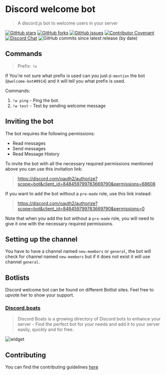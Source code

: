 # Discord welcome bot
> A discord.js bot to welcome users in your server

[![GitHub stars](https://img.shields.io/github/stars/BaalKrshna/welcome-bot)](https://github.com/BaalKrshna/welcome-bot/stargazers)
[![GitHub forks](https://img.shields.io/github/forks/BaalKrshna/welcome-bot)](https://github.com/BaalKrshna/welcome-bot/network)
[![GitHub issues](https://img.shields.io/github/issues/BaalKrshna/welcome-bot)](https://github.com/BaalKrshna/welcome-bot/issues)
[![Contributor Covenant](https://img.shields.io/badge/Contributor%20Covenant-2.0-4baaaa.svg)](https://github.com/BaalKrshna/welcome-bot/blob/main/.github/CODE_OF_CONDUCT.md)
[![Discord Chat](https://img.shields.io/discord/836854115526770708?color=7289da&label=discord)](https://discord.gg/6HWjd4B46x)
![GitHub commits since latest release (by date)](https://img.shields.io/github/commits-since/BaalKrshna/welcome-bot/latest)

## Commands
> Prefix: `!w`

If You're not sure what prefix is used can you just `@-mention` the bot (`@welcome-bot#0914`) and it will tell you what prefix is used.

Commands:
1. `!w ping` - Ping the bot.
2. `!w test` - Test by sending welcome message

## Inviting the bot
The bot requires the following permissions:
- Read messages
- Send messages
- Read Message History

To invite the bot with all the necessary required permissions mentioned above you can use this invitation link:
> https://discord.com/oauth2/authorize?scope=bot&client_id=848459799783669790&permissions=68608

If you want to add the bot without a `pre-made` role, use this link instead:
> https://discord.com/oauth2/authorize?scope=bot&client_id=848459799783669790&permissions=0

Note that when you add the bot without a `pre-made` role, you will need to give it one with the necessary required permissions.

## Setting up the channel
You have to have a channel named `new-members` or `general`, the bot will check for channel named `new-members` but if it does not exist it will use channel `general`.

## Botlists
Discord welcome bot can be found on different Botlist sites.
Feel free to upvote her to show your support.

### [Discord.boats](https://discord.boats/bot/848459799783669790)
> Discord Boats is a growing directory of Discord bots to enhance your server - Find the perfect bot for your needs and add it to your server easily, quickly and for free.

![widget](https://discord.boats/api/widget/848459799783669790)

## Contributing
You can find the contributing guidelines [here](https://github.com/BaalKrshna/welcome-bot/blob/main/.github/CONTRIBUTING.md)
